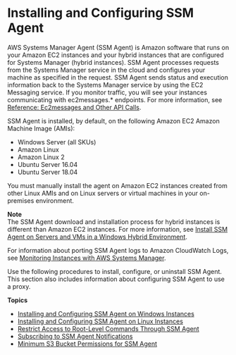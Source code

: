 # Installing and Configuring SSM Agent<a name="ssm-agent"></a>

AWS Systems Manager Agent \(SSM Agent\) is Amazon software that runs on your Amazon EC2 instances and your hybrid instances that are configured for Systems Manager \(hybrid instances\)\. SSM Agent processes requests from the Systems Manager service in the cloud and configures your machine as specified in the request\. SSM Agent sends status and execution information back to the Systems Manager service by using the EC2 Messaging service\. If you monitor traffic, you will see your instances communicating with ec2messages\.\* endpoints\. For more information, see [Reference: Ec2messages and Other API Calls](systems-manager-setting-up-messageAPIs.md)\.

SSM Agent is installed, by default, on the following Amazon EC2 Amazon Machine Image \(AMIs\): 
+ Windows Server \(all SKUs\)
+ Amazon Linux
+ Amazon Linux 2
+ Ubuntu Server 16\.04
+ Ubuntu Server 18\.04

You must manually install the agent on Amazon EC2 instances created from other Linux AMIs and on Linux servers or virtual machines in your on\-premises environment\. 

**Note**  
The SSM Agent download and installation process for hybrid instances is different than Amazon EC2 instances\. For more information, see [Install SSM Agent on Servers and VMs in a Windows Hybrid Environment](sysman-install-managed-win.md)\.

 For information about porting SSM Agent logs to Amazon CloudWatch Logs, see [Monitoring Instances with AWS Systems Manager](monitoring.md)\.

Use the following procedures to install, configure, or uninstall SSM Agent\. This section also includes information about configuring SSM Agent to use a proxy\.

**Topics**
+ [Installing and Configuring SSM Agent on Windows Instances](sysman-install-ssm-win.md)
+ [Installing and Configuring SSM Agent on Linux Instances](sysman-install-ssm-agent.md)
+ [Restrict Access to Root\-Level Commands Through SSM Agent](ssm-agent-restrict-root-level-commands.md)
+ [Subscribing to SSM Agent Notifications](ssm-agent-subscribe-notifications.md)
+ [Minimum S3 Bucket Permissions for SSM Agent](ssm-agent-minimum-s3-permissions.md)